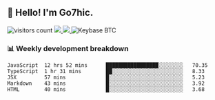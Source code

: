 ## 👋 Hello! I'm Go7hic.

 ![visitors count](https://visitors-by-url-pls-dont-use-this-in-your-repo.vercel.app/Go7hic-github-readme)
 <a href="https://twitter.com/Go7hic">
    <img src="https://img.shields.io/badge/-@Go7hic-1ca0f1?style=flat-square&labelColor=1ca0f1&logo=twitter&logoColor=white&link=https://twitter.com/Go7hic">
   <a/>
   <a href="mailto:gtfx0209@gmail.com">
    <img src="https://img.shields.io/badge/-gtfx0209@gmail.com-c14438?style=flat-square&logo=Gmail&logoColor=white&link=mailto:gtfx0209@gmail.com">
   <a/>
    ![Keybase BTC](https://img.shields.io/keybase/btc/Go7hic)
 <!--
🔭 I’m currently working
🌱 I’m currently learning
💬 Ask me about 
📫 How to reach me: 
⚡ Fun fact: 
-->
 <!--
![My Github Stats](https://github-readme-stats.vercel.app/api?username=Go7hic&show_icons=true&count_private=true)

-->

### 📊 Weekly development breakdown
<!--START_SECTION:waka-->
```text
JavaScript  12 hrs 52 mins      █████████████████░░░░░░░░   70.35 
TypeScript  1 hr 31 mins        ██░░░░░░░░░░░░░░░░░░░░░░░   8.33 
JSX         57 mins             █░░░░░░░░░░░░░░░░░░░░░░░░   5.23 
Markdown    43 mins             █░░░░░░░░░░░░░░░░░░░░░░░░   3.92 
HTML        40 mins             █░░░░░░░░░░░░░░░░░░░░░░░░   3.68
```
<!--END_SECTION:waka-->

